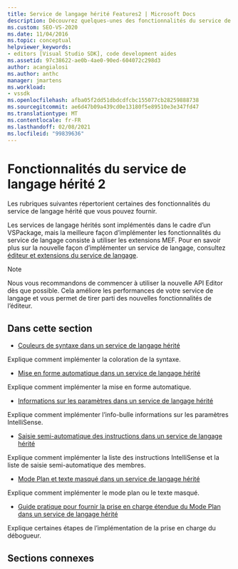 ```yaml
---
title: Service de langage hérité Features2 | Microsoft Docs
description: Découvrez quelques-unes des fonctionnalités du service de langage hérité que vous pouvez fournir à l’aide des extensions Managed Extensibility Framework (MEF) dans le kit de développement logiciel (SDK) Visual Studio.
ms.custom: SEO-VS-2020
ms.date: 11/04/2016
ms.topic: conceptual
helpviewer_keywords:
- editors [Visual Studio SDK], code development aides
ms.assetid: 97c38622-ae0b-4ae0-90ed-604072c298d3
author: acangialosi
ms.author: anthc
manager: jmartens
ms.workload:
- vssdk
ms.openlocfilehash: afba05f2dd51dbdcdfcbc155077cb28259888738
ms.sourcegitcommit: ae6d47b09a439cd0e13180f5e89510e3e347fd47
ms.translationtype: MT
ms.contentlocale: fr-FR
ms.lasthandoff: 02/08/2021
ms.locfileid: "99839636"
---
```

# <a name="legacy-language-service-features-2"></a>Fonctionnalités du service de langage hérité 2
Les rubriques suivantes répertorient certaines des fonctionnalités du service de langage hérité que vous pouvez fournir.

 Les services de langage hérités sont implémentés dans le cadre d’un VSPackage, mais la meilleure façon d’implémenter les fonctionnalités du service de langage consiste à utiliser les extensions MEF. Pour en savoir plus sur la nouvelle façon d’implémenter un service de langage, consultez [éditeur et extensions du service de langage](../../extensibility/editor-and-language-service-extensions.md).

> [!NOTE]
> Nous vous recommandons de commencer à utiliser la nouvelle API Editor dès que possible. Cela améliore les performances de votre service de langage et vous permet de tirer parti des nouvelles fonctionnalités de l’éditeur.

## <a name="in-this-section"></a>Dans cette section
- [Couleurs de syntaxe dans un service de langage hérité](../../extensibility/internals/syntax-coloring-in-a-legacy-language-service.md)

 Explique comment implémenter la coloration de la syntaxe.

- [Mise en forme automatique dans un service de langage hérité](../../extensibility/internals/automatic-formatting-in-a-legacy-language-service.md)

 Explique comment implémenter la mise en forme automatique.

- [Informations sur les paramètres dans un service de langage hérité](../../extensibility/internals/parameter-info-in-a-legacy-language-service1.md)

 Explique comment implémenter l’info-bulle informations sur les paramètres IntelliSense.

- [Saisie semi-automatique des instructions dans un service de langage hérité](../../extensibility/internals/statement-completion-in-a-legacy-language-service.md)

 Explique comment implémenter la liste des instructions IntelliSense et la liste de saisie semi-automatique des membres.

- [Mode Plan et texte masqué dans un service de langage hérité](../../extensibility/internals/outlining-and-hidden-text-in-a-legacy-language-service.md)

 Explique comment implémenter le mode plan ou le texte masqué.

- [Guide pratique pour fournir la prise en charge étendue du Mode Plan dans un service de langage hérité](../../extensibility/internals/how-to-provide-expanded-outlining-support-in-a-legacy-language-service.md)

 Explique certaines étapes de l’implémentation de la prise en charge du débogueur.

## <a name="related-sections"></a>Sections connexes
